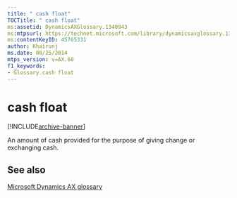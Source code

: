 ```yaml
---
title: " cash float"
TOCTitle: " cash float"
ms:assetid: DynamicsAXGlossary.1340943
ms:mtpsurl: https://technet.microsoft.com/library/dynamicsaxglossary.1340943(v=AX.60)
ms:contentKeyID: 45765331
author: Khairunj
ms.date: 08/25/2014
mtps_version: v=AX.60
f1_keywords:
- Glossary.cash float
---
```


# cash float


[!INCLUDE[archive-banner](includes/archive-banner.md)]

An amount of cash provided for the purpose of giving change or exchanging cash.

## See also

[Microsoft Dynamics AX glossary](glossary/microsoft-dynamics-ax-glossary.md)

  



